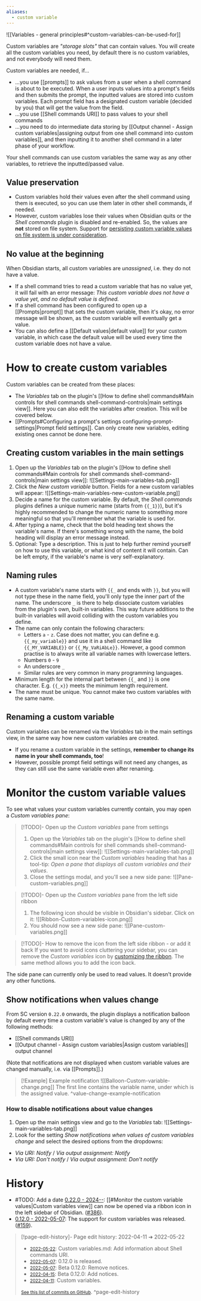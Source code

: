 ```yaml
---
aliases:
  - custom variable
---
```

![[Variables - general principles#^custom-variables-can-be-used-for]]

Custom variables are *"storage slots"* that can contain values. You will create all the custom variables you need, by default there is no custom variables, and not everybody will need them.

Custom variables are needed, if...
 - ...you use [[prompts]] to ask values from a user when a shell command is about to be executed. When a user inputs values into a prompt's fields and then submits the prompt, the inputted values are stored into custom variables. Each prompt field has a designated custom variable (decided by you) that will get the value from the field.
 - ...you use [[Shell commands URI]] to pass values to your shell commands
 - ...you need to do intermediate data storing by [[Output channel - Assign custom variables|assigning output from one shell command into custom variables]], and then inputting it to another shell command in a later phase of your workflow.

Your shell commands can use custom variables the same way as any other variables, to retrieve the inputted/passed value.

## Value preservation
- Custom variables hold their values even after the shell command using them is executed, so you can use them later in other shell commands, if needed.
- However, custom variables lose their values when Obsidian quits or the *Shell commands* plugin is disabled and re-enabled. So, the values are **not** stored on file system. Support for [persisting custom variable values on file system is under consideration](https://github.com/Taitava/obsidian-shellcommands/discussions/146#store-on-disk).

## No value at the beginning
When Obsidian starts, all custom variables are *unassigned*, i.e. they do not have a value.
- If a shell command tries to read a custom variable that has no value yet, it will fail with an error message: *This custom variable does not have a value yet, and no default value is defined.*
- If a shell command has been configured to open up a [[Prompts|prompt]] that sets the custom variable, then it's okay, no error message will be shown, as the custom variable will eventually get a value.
- You can also define a [[Default values|default value]] for your custom variable, in which case the default value will be used every time the custom variable does not have a value.

# How to create custom variables
Custom variables can be created from these places:
- The *Variables* tab on the plugin's [[How to define shell commands#Main controls for shell commands shell-command-controls|main settings view]]. Here you can also edit the variables after creation. This will be covered below.
- [[Prompts#Configuring a prompt's settings configuring-prompt-settings|Prompt field settings]]. Can only create new variables, editing existing ones cannot be done here.

## Creating custom variables in the main settings
1. Open up the *Variables* tab on the plugin's [[How to define shell commands#Main controls for shell commands shell-command-controls|main settings view]]:
	![[Settings-main-variables-tab.png]]
2. Click the *New custom variable* button. Fields for a new custom variables will appear:
	![[Settings-main-variables-new-custom-variable.png]]
3. Decide a name for the custom variable. By default, the *Shell commands* plugins defines a unique numeric name (starts from `{{_1}}`), but it's highly recommended to change the numeric name to something more meaningful so that you'll remember what the variable is used for.
4. After typing a name, check that the bold heading text shows the variable's name. If there's something wrong with the name, the bold heading will display an error message instead.
5. Optional: Type a description. This is just to help further remind yourself on how to use this variable, or what kind of content it will contain. Can be left empty, if the variable's name is very self-explanatory.

## Naming rules
- A custom variable's name starts with `{{_` and ends with `}}`, but you will not type these in the name field, you'll only type the inner part of the name. The underscore `_` is there to help dissociate custom variables from the plugin's own, built-in variables. This way future additions to the built-in variables will avoid colliding with the custom variables you define.
- The name can only contain the following characters:
	- Letters `a` - `z`. Case does not matter, you can define e.g. `{{_my_variable}}` and use it in a shell command like `{{_MY_VARIABLE}}` or `{{_My_VaRiAbLe}}`. However, a good common practise is to always write all variable names with lowercase letters.
	- Numbers `0` - `9`
	- An underscore `_`
	- Similar rules are very common in many programming languages.
- Minimum length for the internal part between `{{_` and `}}` is one character. E.g. `{{_x}}` meets the minimum length requirement.
- The name must be unique. You cannot make two custom variables with the same name.

## Renaming a custom variable
Custom variables can be renamed via the *Variables* tab in the main settings view, in the same way how new custom variables are created.

- If you rename a custom variable in the settings, **remember to change its name in your shell commands, too**!
- However, possible prompt field settings will not need any changes, as they can still use the same variable even after renaming.

# Monitor the custom variable values
To see what values your custom variables currently contain, you may open a *Custom variables pane*:

> [!TODO]- Open up the _Custom variables_ pane from settings
> 1. Open up the *Variables* tab on the plugin's [[How to define shell commands#Main controls for shell commands shell-command-controls|main settings view]]:
>   ![[Settings-main-variables-tab.png]]
> 2. Click the small icon near the *Custom variables* heading that has a tool-tip: *Open a pane that displays all custom variables and their values*.
> 3. Close the settings modal, and you'll see a new side pane:
>   ![[Pane-custom-variables.png]]

> [!TODO]- Open up the _Custom variables_ pane from the left side ribbon
> 1. The following icon should be visible in Obsidian's sidebar. Click on it:
>   ![[Ribbon-Custom-variables-icon.png]]
> 2. You should now see a new side pane:
>   ![[Pane-custom-variables.png]]

> [!TODO]- How to remove the icon from the left side ribbon - or add it back
> If you want to avoid icons cluttering your sidebar, you can remove the _Custom variables_ icon by [customizing the ribbon](https://help.obsidian.md/User+interface/Ribbon#Desktop).
> The same method allows you to add the icon back.

The side pane can currently only be used to read values. It doesn't provide any other functions.

## Show notifications when values change

From SC version `0.22.0` onwards, the plugin displays a notification balloon by default every time a custom variable's value is changed by any of the following methods:
- [[Shell commands URI]]
- [[Output channel - Assign custom variables|Assign custom variables]] output channel

(Note that notifications are not displayed when custom variable values are changed manually, i.e. via [[Prompts]].)

> [!Example] Example notification
> ![[Balloon-Custom-variable-change.png]]
> The first line contains the variable name, under which is the assigned value.
> ^value-change-example-notification

### How to disable notifications about value changes
1. Open up the main settings view and go to the *Variables* tab:
  ![[Settings-main-variables-tab.png]]
2. Look for the setting _Show notifications when values of custom variables change_ and select the desired options from the dropdowns:
  - _Via URI: Notify_ / _Via output assignment: Notify_
  - _Via URI: Don't notify_ / _Via output assignment: Don't notify_
# History
- #TODO: Add a date [0.22.0 - 2024--](https://github.com/Taitava/obsidian-shellcommands/blob/main/CHANGELOG.md#00---2024--): [[#Monitor the custom variable values|Custom variables view]] can now be opened via a ribbon icon in the left sidebar of Obsidian. ([#386](https://github.com/Taitava/obsidian-shellcommands/issues/386)).
- [0.12.0 - 2022-05-07](https://github.com/Taitava/obsidian-shellcommands/blob/main/CHANGELOG.md#0120---2022-05-07): The support for custom variables was released. ([#159](https://github.com/Taitava/obsidian-shellcommands/issues/159)).

> [!page-edit-history]- Page edit history: 2022-04-11 &#10132; 2022-05-22
> - [<small>2022-05-22</small>](https://github.com/Taitava/obsidian-shellcommands-documentation/commit/26f2ed84d4663901ff516fbc140f9e82ffd2a392): Custom variables.md: Add information about Shell commands URI.
> - [<small>2022-05-07</small>](https://github.com/Taitava/obsidian-shellcommands-documentation/commit/002bf3b92e8f50bd1deb304dab946a3b8f981c8e): 0.12.0 is released.
> - [<small>2022-05-07</small>](https://github.com/Taitava/obsidian-shellcommands-documentation/commit/e1ea6e6dfc57d520e523cfde196bce955d7b1a06): Beta 0.12.0: Remove notices.
> - [<small>2022-04-15</small>](https://github.com/Taitava/obsidian-shellcommands-documentation/commit/df021e7305cee4944a440c4c16bf7b3a283dcd1f): Beta 0.12.0: Add notices.
> - [<small>2022-04-11</small>](https://github.com/Taitava/obsidian-shellcommands-documentation/commit/91702a4b6edda4a90120067de22de23a26383240): Custom variables.
> 
> [<small>See this list of commits on GitHub</small>](https://github.com/Taitava/obsidian-shellcommands-documentation/commits/main/./Variables/Custom%20variables.md).
> ^page-edit-history